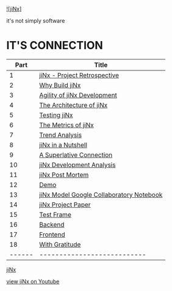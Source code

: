 [![jiNx]](https://github.com/anthemwingate/jiNx/blob/main/Supplemental%20Documents/jiNx.svg)


it's not simply software

# IT'S CONNECTION

| Part |      Title                
|------|---------------------------
| 1    | [jiNx - Project Retrospective](https://github.com/anthemwingate/jiNx/blob/main/Supplemental%20Documents/jiNx%20in%20a%20nutshell.pdf)
| 2    | [Why Build jiNx](https://github.com/anthemwingate/jiNx/blob/main/Supplemental%20Documents/Why%20build%20jiNx.pdf) 
| 3    | [Agility of jiNx Development](https://github.com/anthemwingate/jiNx/blob/main/Supplemental%20Documents/Agility%20of%20jiNxDevelopment.pdf)
| 4    | [The Architecture of jiNx](https://github.com/anthemwingate/jiNx/blob/main/Supplemental%20Documents/The%20Architecture%20jiNx.pdf)
| 5    | [Testing jiNx](https://github.com/anthemwingate/jiNx/blob/main/Supplemental%20Documents/Testing%20jiNx.pdf)
| 6    | [The Metrics of jiNx](https://github.com/anthemwingate/jiNx/blob/main/Supplemental%20Documents/The%20Metrics%20of%20jiNx.pdf)
| 7    | [Trend Analysis](https://github.com/anthemwingate/jiNx/blob/main/Supplemental%20Documents/Trend%20Analysis%20of%20development%20metrics%20for%20jiNx.pdf)
| 8    | [jiNx in a Nutshell](https://youtu.be/B-zLsNMnivA)
| 9    | [A Superlative Connection](https://youtu.be/HR384HmWLiI)
| 10   | [jiNx Development Analysis](https://youtu.be/Cy6WvnrdFV0)
| 11   | [jiNx Post Mortem](https://youtu.be/WL1s0Tnmev4)
| 12   | [Demo](https://youtu.be/FeoS_uucnBE)
| 13   | [jiNx Model Google Collaboratory Notebook](https://github.com/anthemwingate/jiNx/blob/main/Supplemental%20Documents/jiNx_release_2_0.ipynb)
| 14   | [jiNx Project Paper](https://github.com/anthemwingate/jiNx/blob/main/Supplemental%20Documents/YouTubeViewPredictionUsingToneAnalysis.pdf)
| 15   | [Test Frame](https://github.com/anthemwingate/jiNx/blob/youtubePredictor_testFrame/tests/youtubePredictor_dataManager_testSuite.py)
| 16   | [Backend](https://github.com/anthemwingate/jiNx/blob/youtubePredictor_Demo/youtubePredictor/youtubePredictor_backend/youtubePredictor_dataManager.py)
| 17   | [Frontend](https://github.com/anthemwingate/jiNx/blob/youtubePredictor_Demo/youtubePredictor/youtubePredictor_frontend/youtubePredictor_flask_wrapper.py)
| 18   | [With Gratitude](https://github.com/anthemwingate/jiNx/blob/main/Supplemental%20Documents/With%20Gratitude.pdf)
|------|---------------------------



[jiNx](https://anthemwingate.github.io/jiNx/)


[view jiNx on Youtube](https://youtube.com/playlist?list=PLteWqowUNuGJl_2eoj01A3PKJ4pqWPCdZ)

